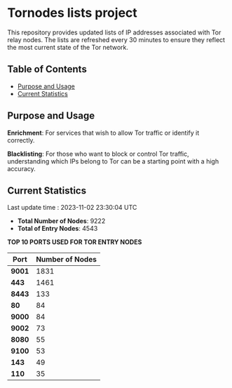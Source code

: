 # Tornodes lists project

This repository provides updated lists of IP addresses associated with Tor relay nodes. The lists are refreshed every 30 minutes to ensure they reflect the most current state of the Tor network.

## Table of Contents

- [Purpose and Usage](#purpose-and-usage)
- [Current Statistics](#current-statistics)


## Purpose and Usage

**Enrichment**: For services that wish to allow Tor traffic or identify it correctly.

**Blacklisting**: For those who want to block or control Tor traffic, understanding which IPs belong to Tor can be a starting point with a high accuracy.

## Current Statistics

Last update time : 2023-11-02 23:30:04 UTC

- **Total Number of Nodes**: 9222
- **Total of Entry Nodes**: 4543

**TOP 10 PORTS USED FOR TOR ENTRY NODES**

| **Port** | **Number of Nodes** |
|------|-----------------|
| **9001**   | 1831  |
| **443**   | 1461  |
| **8443**   | 133  |
| **80**   | 84  |
| **9000**   | 84  |
| **9002**   | 73  |
| **8080**   | 55  |
| **9100**   | 53  |
| **143**   | 49  |
| **110**   | 35  |

